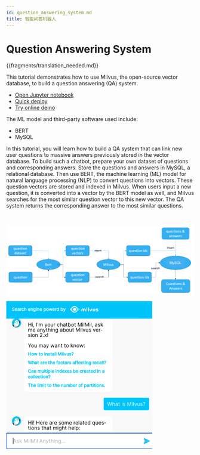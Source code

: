 ```yaml
---
id: question_answering_system.md
title: 智能问答机器人
---
```


# Question Answering System 

{{fragments/translation_needed.md}}

This tutorial demonstrates how to use Milvus, the open-source vector database, to build a question answering (QA) system.
- [Open Jupyter notebook](https://github.com/milvus-io/bootcamp/blob/master/solutions/question_answering_system/question_answering.ipynb)
- [Quick deploy](https://github.com/milvus-io/bootcamp/blob/master/solutions/question_answering_system/quick_deploy)
- [Try online demo](http://35.166.123.214:8005/)

The ML model and third-party software used include:
- BERT
- MySQL

In this tutorial, you will learn how to build a QA system that can link new user questions to massive answers previously stored in the vector database. To build such a chatbot, prepare your own dataset of questions and corresponding answers. Store the questions and answers in MySQL, a relational database. Then use BERT, the machine learning (ML) model for natural language processing (NLP) to convert questions into vectors. These question vectors are stored and indexed in Milvus.  When users input a new question, it is converted into a vector by the BERT model as well, and Milvus searches for the most similar question vector to this new vector. The QA system returns the corresponding answer to the most similar questions.

<br/>

![Qa_chatbot](../../../assets/qa_chatbot.png "Workflow of a QA chatbot.")

![QA_chatbot_demo](../../../assets/qa_chatbot_demo.png "Demo of a QA chatbot.")


